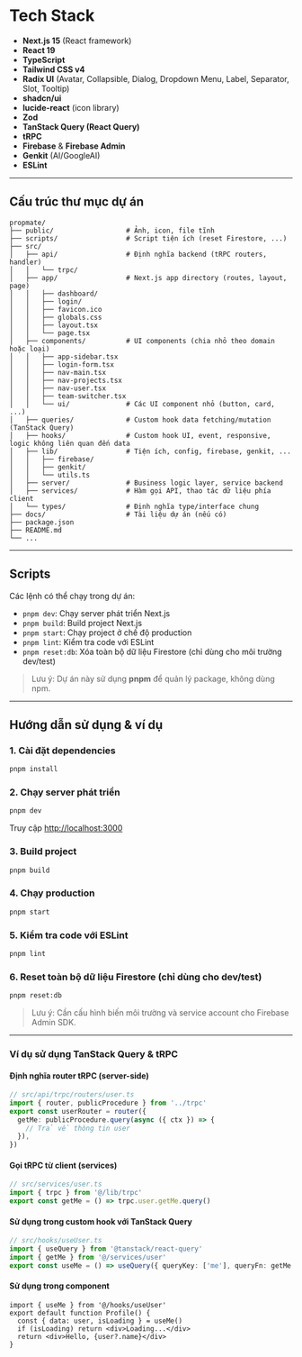 # Tech Stack

- **Next.js 15** (React framework)
- **React 19**
- **TypeScript**
- **Tailwind CSS v4**
- **Radix UI** (Avatar, Collapsible, Dialog, Dropdown Menu, Label, Separator, Slot, Tooltip)
- **shadcn/ui**
- **lucide-react** (icon library)
- **Zod**
- **TanStack Query (React Query)**
- **tRPC**
- **Firebase** & **Firebase Admin**
- **Genkit** (AI/GoogleAI)
- **ESLint**

---

## Cấu trúc thư mục dự án

```
propmate/
├── public/                  # Ảnh, icon, file tĩnh
├── scripts/                 # Script tiện ích (reset Firestore, ...)
├── src/
│   ├── api/                 # Định nghĩa backend (tRPC routers, handler)
│   │   └── trpc/
│   ├── app/                 # Next.js app directory (routes, layout, page)
│   │   ├── dashboard/
│   │   ├── login/
│   │   ├── favicon.ico
│   │   ├── globals.css
│   │   ├── layout.tsx
│   │   └── page.tsx
│   ├── components/          # UI components (chia nhỏ theo domain hoặc loại)
│   │   ├── app-sidebar.tsx
│   │   ├── login-form.tsx
│   │   ├── nav-main.tsx
│   │   ├── nav-projects.tsx
│   │   ├── nav-user.tsx
│   │   ├── team-switcher.tsx
│   │   └── ui/              # Các UI component nhỏ (button, card, ...)
│   ├── queries/             # Custom hook data fetching/mutation (TanStack Query)
│   ├── hooks/               # Custom hook UI, event, responsive, logic không liên quan đến data
│   ├── lib/                 # Tiện ích, config, firebase, genkit, ...
│   │   ├── firebase/
│   │   ├── genkit/
│   │   └── utils.ts
│   ├── server/              # Business logic layer, service backend
│   ├── services/            # Hàm gọi API, thao tác dữ liệu phía client
│   └── types/               # Định nghĩa type/interface chung
├── docs/                    # Tài liệu dự án (nếu có)
├── package.json
├── README.md
└── ...
```

---

## Scripts

Các lệnh có thể chạy trong dự án:

- `pnpm dev`: Chạy server phát triển Next.js
- `pnpm build`: Build project Next.js
- `pnpm start`: Chạy project ở chế độ production
- `pnpm lint`: Kiểm tra code với ESLint
- `pnpm reset:db`: Xóa toàn bộ dữ liệu Firestore (chỉ dùng cho môi trường dev/test)

> Lưu ý: Dự án này sử dụng **pnpm** để quản lý package, không dùng npm.

---

## Hướng dẫn sử dụng & ví dụ

### 1. Cài đặt dependencies
```bash
pnpm install
```

### 2. Chạy server phát triển
```bash
pnpm dev
```
Truy cập [http://localhost:3000](http://localhost:3000)

### 3. Build project
```bash
pnpm build
```

### 4. Chạy production
```bash
pnpm start
```

### 5. Kiểm tra code với ESLint
```bash
pnpm lint
```

### 6. Reset toàn bộ dữ liệu Firestore (chỉ dùng cho dev/test)
```bash
pnpm reset:db
```
> Lưu ý: Cần cấu hình biến môi trường và service account cho Firebase Admin SDK.

---

### Ví dụ sử dụng TanStack Query & tRPC

#### Định nghĩa router tRPC (server-side)
```ts
// src/api/trpc/routers/user.ts
import { router, publicProcedure } from '../trpc'
export const userRouter = router({
  getMe: publicProcedure.query(async ({ ctx }) => {
    // Trả về thông tin user
  }),
})
```

#### Gọi tRPC từ client (services)
```ts
// src/services/user.ts
import { trpc } from '@/lib/trpc'
export const getMe = () => trpc.user.getMe.query()
```

#### Sử dụng trong custom hook với TanStack Query
```ts
// src/hooks/useUser.ts
import { useQuery } from '@tanstack/react-query'
import { getMe } from '@/services/user'
export const useMe = () => useQuery({ queryKey: ['me'], queryFn: getMe })
```

#### Sử dụng trong component
```tsx
import { useMe } from '@/hooks/useUser'
export default function Profile() {
  const { data: user, isLoading } = useMe()
  if (isLoading) return <div>Loading...</div>
  return <div>Hello, {user?.name}</div>
}
```

